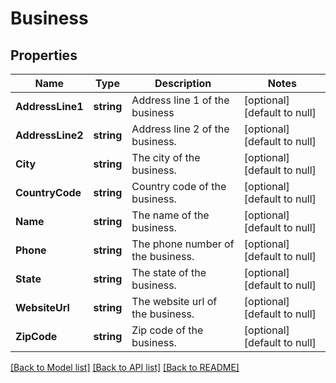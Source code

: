 # Business

## Properties
Name | Type | Description | Notes
------------ | ------------- | ------------- | -------------
**AddressLine1** | **string** | Address line 1 of the business | [optional] [default to null]
**AddressLine2** | **string** | Address line 2 of the business. | [optional] [default to null]
**City** | **string** | The city of the business. | [optional] [default to null]
**CountryCode** | **string** | Country code of the business. | [optional] [default to null]
**Name** | **string** | The name of the business. | [optional] [default to null]
**Phone** | **string** | The phone number of the business. | [optional] [default to null]
**State** | **string** | The state of the business. | [optional] [default to null]
**WebsiteUrl** | **string** | The website url of the business. | [optional] [default to null]
**ZipCode** | **string** | Zip code of the business. | [optional] [default to null]

[[Back to Model list]](../README.md#documentation-for-models) [[Back to API list]](../README.md#documentation-for-api-endpoints) [[Back to README]](../README.md)

